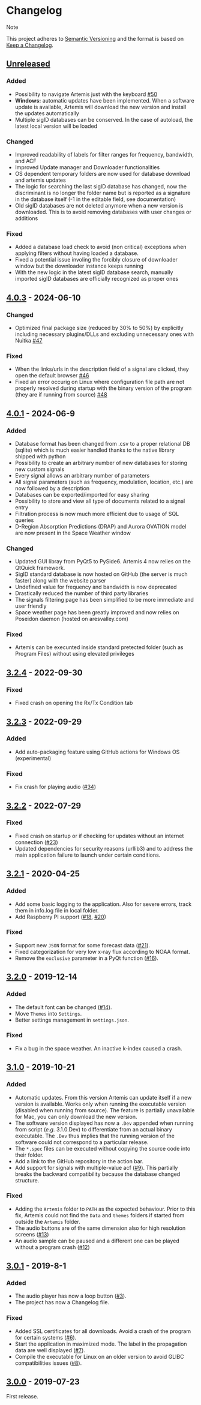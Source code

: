 # Changelog

> [!NOTE]  
> This project adheres to [Semantic Versioning](https://semver.org/spec/v2.0.0.html) and the format is based on [Keep a Changelog](https://keepachangelog.com/en/1.0.0/).

## [Unreleased]

### Added
- Possibility to navigate Artemis just with the keyboard [#50](https://github.com/AresValley/Artemis/issues/50)
- **Windows:** automatic updates have been implemented. When a software update is available, Artemis will download the new version and install the updates automatically 
- Multiple sigID databases can be conserved. In the case of autoload, the latest local version will be loaded

### Changed
- Improved readability of labels for filter ranges for frequency, bandwidth, and ACF
- Improved Update manager and Downloader functionalities
- OS dependent temporary folders are now used for database download and artemis updates
- The logic for searching the last sigID database has changed, now the discriminant is no longer the folder name but is reported as a signature in the database itself (-1 in the editable field, see documentation)
- Old sigID databases are not deleted anymore when a new version is downloaded. This is to avoid removing databases with user changes or additions

### Fixed
- Added a database load check to avoid (non critical) exceptions when applying filters without having loaded a database.
- Fixed a potential issue involing the forcibly closure of downloader window but the downloader instance keeps running
- With the new logic in the latest sigID database search, manually imported sigID databases are officially recognized as proper ones

## [4.0.3] - 2024-06-10

### Changed
- Optimized final package size (reduced by 30% to 50%) by explicitly including necessary plugins/DLLs and excluding unnecessary ones with Nuitka [#47](https://github.com/AresValley/Artemis/issues/47)

### Fixed
- When the links/urls in the description field of a signal are clicked, they open the default browser [#46](https://github.com/AresValley/Artemis/issues/46)
- Fixed an error occurig on Linux where configuration file path are not properly resolved during startup with the binary version of the program (they are if running from source) [#48](https://github.com/AresValley/Artemis/issues/48)

## [4.0.1] - 2024-06-9
### Added
- Database format has been changed from .csv to a proper relational DB (sqlite) which is much easier handled thanks to the native library shipped with python
- Possibility to create an arbitrary number of new databases for storing new custom signals
- Every signal allows an arbitrary number of parameters
- All signal parameters (such as frequency, modulation, location, etc.) are now followed by a description
- Databases can be exported/imported for easy sharing
- Possibility to store and view all type of documents related to a signal entry
- Filtration process is now much more efficient due to usage of SQL queries
- D-Region Absorption Predictions (DRAP) and Aurora OVATION model are now present in the Space Weather window

### Changed
- Updated GUI libray from PyQt5 to PySide6. Artemis 4 now relies on the QtQuick framework.
- SigID standard database is now hosted on GitHub (the server is much faster) along with the website parser
- Undefined value for frequency and bandwidth is now deprecated
- Drastically reduced the number of third party libraries
- The signals filtering page has been simplified to be more immediate and user friendly
- Space weather page has been greatly improved and now relies on Poseidon daemon (hosted on aresvalley.com)

### Fixed
- Artemis can be execunted inside standard pretected folder (such as Program Files) without using elevated privileges

## [3.2.4] - 2022-09-30
### Fixed
- Fixed crash on opening the Rx/Tx Condition tab

## [3.2.3] - 2022-09-29
### Added
- Add auto-packaging feature using GitHub actions for Windows OS (experimental)
### Fixed
- Fix crash for playing audio ([#34](https://github.com/AresValley/Artemis/pull/34))

## [3.2.2] - 2022-07-29
### Fixed
- Fixed crash on startup or if checking for updates without an internet connection ([#23](https://github.com/AresValley/Artemis/pull/23))
- Updated dependencies for security reasons (urllib3) and to address the main application failure to launch under certain conditions.

## [3.2.1] - 2020-04-25
### Added
- Add some basic logging to the application. Also for severe errors, track them in info.log file in local folder.
- Add Raspberry PI support ([#18](https://github.com/AresValley/Artemis/pull/18), [#20](https://github.com/AresValley/Artemis/pull/20))

### Fixed
- Support new `JSON` format for some forecast data ([#21](https://github.com/AresValley/Artemis/pull/14)).
- Fixed categorization for very low x-ray flux according to NOAA format.
- Remove the `exclusive` parameter in a PyQt function ([#16](https://github.com/AresValley/Artemis/pull/16)).
  

## [3.2.0] - 2019-12-14
### Added
- The default font can be changed ([#14](https://github.com/AresValley/Artemis/pull/14)).
- Move `Themes` into `Settings`.
- Better settings management in `settings.json`.

### Fixed
- Fix a bug in the space weather. An inactive k-index caused a crash.

## [3.1.0] - 2019-10-21
### Added
- Automatic updates. From this version Artemis can update itself if a new version is available. Works only when running the executable version (disabled when running from source). The feature is partially unavailable for Mac, you can only download the new version.
- The software version displayed has now a `.Dev` appended when running from script (_e.g._ 3.1.0.Dev) to differentiate from an actual binary executable. The `.Dev` thus implies that the running version of the software could not correspond to a particular release.
- The `*.spec` files can be executed without copying the source code into
  their folder.
- Add a link to the GitHub repository in the action bar.
- Add support for signals with multiple-value acf ([#9](https://github.com/AresValley/Artemis/pull/9)). This partially breaks the backward compatibility because the database changed structure.

### Fixed
- Adding the `Artemis` folder to `PATH` as the expected behaviour. Prior to this fix, Artemis could not find the `Data` and `themes` folders if started from outside the `Artemis` folder.
- The audio buttons are of the same dimension also for high resolution screens ([#13](https://github.com/AresValley/Artemis/pull/13))
- An audio sample can be paused and a different one can be played without a program crash ([#12](https://github.com/AresValley/Artemis/pull/12))

## [3.0.1] - 2019-8-1
### Added
- The audio player has now a loop button ([#3](https://github.com/AresValley/Artemis/pull/3)).
- The project has now a Changelog file.

### Fixed
- Added SSL certificates for all downloads. Avoid a crash of the program for certain systems ([#6](https://github.com/AresValley/Artemis/pull/6)).
- Start the application in maximized mode. The label in the propagation data are well displayed ([#7](https://github.com/AresValley/Artemis/pull/7)).
- Compile the executable for Linux on an older version to avoid GLIBC compatibilities issues ([#8](https://github.com/AresValley/Artemis/pull/8)).

## [3.0.0] - 2019-07-23
First release.


<!-- Links definitions -->
[Unreleased]: https://github.com/AresValley/Artemis/compare/v4.0.3...HEAD
[4.0.3]: https://github.com/AresValley/Artemis/compare/v4.0.1...v4.0.3
[4.0.1]: https://github.com/AresValley/Artemis/compare/v3.2.4...v4.0.1
[3.2.4]: https://github.com/AresValley/Artemis/compare/v3.2.1...v3.2.4
[3.2.3]: https://github.com/AresValley/Artemis/compare/v3.2.2...v3.2.3
[3.2.2]: https://github.com/AresValley/Artemis/compare/v3.2.1...v3.2.2
[3.2.1]: https://github.com/AresValley/Artemis/compare/v3.2.0...v3.2.1
[3.2.0]: https://github.com/AresValley/Artemis/compare/v3.1.0...v3.2.0
[3.1.0]: https://github.com/AresValley/Artemis/compare/v3.0.1...v3.1.0
[3.0.1]: https://github.com/AresValley/Artemis/compare/v3.0.0...v3.0.1
[3.0.0]: https://github.com/AresValley/Artemis/releases/tag/v3.0.0
